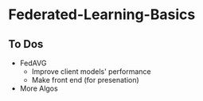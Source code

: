 # Federated-Learning-Basics
## To Dos
- FedAVG
    - Improve client models' performance
    - Make front end (for presenation)
- More Algos
